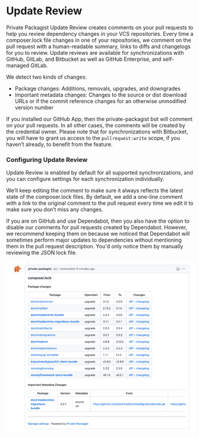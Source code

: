 # Update Review

Private Packagist Update Review creates comments on your pull requests to help you review dependency changes in your VCS
repositories. Every time a composer.lock file changes in one of your repositories, we comment on the pull request with a
human-readable summary, links to diffs and changelogs for you to review. Update reviews are available for synchronizations
with GitHub, GitLab, and Bitbucket as well as GitHub Enterprise, and self-managed GitLab.

We detect two kinds of changes:
* Package changes: Additions, removals, upgrades, and downgrades
* Important metadata changes: Changes to the source or dist download URLs or if the commit reference changes for an otherwise unmodified version number

If you installed our GitHub App, then the private-packagist bot will comment on your pull requests. In all other cases, 
the comments will be created by the credential owner. Please note that for synchronizations with Bitbucket, you will 
have to grant us access to the `pullrequest:write` scope, if you haven’t already, to benefit from the feature.

### Configuring Update Review
Update Review is enabled by default for all supported synchronizations, and you can configure settings for each
synchronization individually. 

We’ll keep editing the comment to make sure it always reflects the latest state of the composer.lock files. By default,
we add a one-line comment with a link to the original comment to the pull request every time we edit it to make sure you
don’t miss any changes.

If you are on GitHub and use Dependabot, then you also have the option to disable our comments for pull requests created
by Dependabot. However, we recommend keeping them on because we noticed that Dependabot will sometimes perform major
updates to dependencies without mentioning them in the pull request description. You'd only notice them by manually
reviewing the JSON lock file.

![Update Review example on GitHub](/Resources/public/img/docs/features/UpdateReview-20211125.png)
